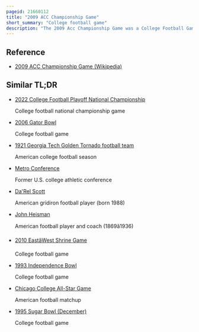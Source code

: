 ```yaml
---
pageid: 21660112
title: "2009 ACC Championship Game"
short_summary: "College football game"
description: "The 2009 Acc Championship Game was a College Football Game between the Clemson Tigers and the Georgia Tech yellow Jackets. The Game, sponsored by Dr. Pepper was the final Regular Season Contest of the 2009 Season of College Football for the atlantic Coast Conference. Georgia Tech defeated Clemson, winning the Atlantic Coast Conference Football Championship, 39–34. However, Georgia Tech was forced to vacate the game victory and the conference title in 2011 due to sanctions stemming from an NCAA investigation."
---
```


## Reference

- [2009 ACC Championship Game (Wikipedia)](https://en.wikipedia.org/?curid=21660112)

## Similar TL;DR

- [2022 College Football Playoff National Championship](/tldr/en/2022-college-football-playoff-national-championship)

  College football national championship game

- [2006 Gator Bowl](/tldr/en/2006-gator-bowl)

  College football game

- [1921 Georgia Tech Golden Tornado football team](/tldr/en/1921-georgia-tech-golden-tornado-football-team)

  American college football season

- [Metro Conference](/tldr/en/metro-conference)

  Former U.S. college athletic conference

- [Da'Rel Scott](/tldr/en/darel-scott)

  American gridiron football player (born 1988)

- [John Heisman](/tldr/en/john-heisman)

  American football player and coach (1869â1936)

- [2010 EastâWest Shrine Game](/tldr/en/2010-eastwest-shrine-game)

  College football game

- [1993 Independence Bowl](/tldr/en/1993-independence-bowl)

  College football game

- [Chicago College All-Star Game](/tldr/en/chicago-college-all-star-game)

  American football matchup

- [1995 Sugar Bowl (December)](/tldr/en/1995-sugar-bowl-december)

  College football game
